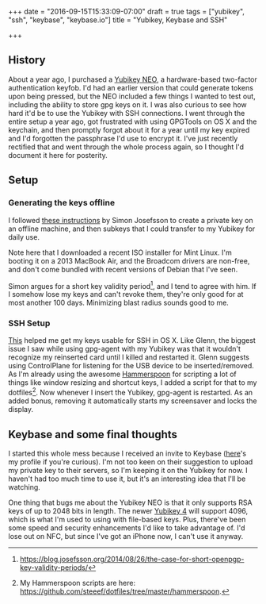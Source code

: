 +++
date = "2016-09-15T15:33:09-07:00"
draft = true
tags = ["yubikey", "ssh", "keybase", "keybase.io"]
title = "Yubikey, Keybase and SSH"

+++

## History

About a year ago, I purchased a [Yubikey
NEO](https://www.yubico.com/products/yubikey-hardware/yubikey-neo/),
a hardware-based two-factor authentication keyfob. I'd had an earlier version
that could generate tokens upon being pressed, but the NEO included a few
things I wanted to test out, including the ability to store gpg keys on it.
I was also curious to see how hard it'd be to use the Yubikey with SSH
connections. I went through the entire setup a year ago, got frustrated with
using GPGTools on OS X and the keychain, and then promptly forgot about it for
a year until my key expired and I'd forgotten the passphrase I'd use to
encrypt it. I've just recently rectified that and went through the whole
process again, so I thought I'd document it here for posterity.

## Setup

### Generating the keys offline

I followed [these
instructions](https://blog.josefsson.org/2014/06/23/offline-gnupg-master-key-and-subkeys-on-yubikey-neo-smartcard/) by Simon Josefsson to create a private key on an offline machine, and then subkeys that I could transfer to my Yubikey for daily use.

Note here that I downloaded a recent ISO installer for Mint Linux. I'm booting
it on a 2013 MacBook Air, and the Broadcom drivers are non-free, and don't come
bundled with recent versions of Debian that I've seen.

Simon argues for a short key validity period[^1], and I tend to agree with him.
If I somehow lose my keys and can't revoke them, they're only good for at most
another 100 days. Minimizing blast radius sounds good to me.

### SSH Setup

[This](https://www.rempe.us/blog/yubikey-gnupg-2-1-and-ssh/) helped me get my
keys usable for SSH in OS X. Like Glenn, the biggest issue I saw while using
gpg-agent with my Yubikey was that it wouldn't recognize my reinserted card
until I killed and restarted it. Glenn suggests using ControlPlane for
listening for the USB device to be inserted/removed. As I'm already using the
awesome [Hammerspoon](http://www.hammerspoon.org/) for scripting a lot of
things like window resizing and shortcut keys, I added a script for that to my
dotfiles[^2]. Now whenever I insert the Yubikey, gpg-agent is restarted. As an
added bonus, removing it automatically starts my screensaver and locks the
display.

## Keybase and some final thoughts

I started this whole mess because I received an invite to Keybase
([here](https://keybase.io/steeef)'s my profile if you're curious). I'm not too
keen on their suggestion to upload my private key to their servers, so I'm
keeping it on the Yubikey for now. I haven't had too much time to use it, but
it's an interesting idea that I'll be watching.

One thing that bugs me about the Yubikey NEO is that it only supports RSA keys
of up to 2048 bits in length. The newer [Yubikey
4](https://www.yubico.com/products/yubikey-hardware/yubikey4/) will support
4096, which is what I'm used to using with file-based keys. Plus, there've been
some speed and security enhancements I'd like to take advantage of. I'd lose
out on NFC, but since I've got an iPhone now, I can't use it anyway.

[^1]: https://blog.josefsson.org/2014/08/26/the-case-for-short-openpgp-key-validity-periods/
[^2]: My Hammerspoon scripts are here: https://github.com/steeef/dotfiles/tree/master/hammerspoon.
